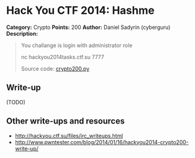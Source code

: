# Hack You CTF 2014: Hashme

**Category:** Crypto
**Points:** 200
**Author:** Daniel Sadyrin (cyberguru)
**Description:**

> You challange is login with administrator role
>
> nc hackyou2014tasks.ctf.su 7777
>
> Source code: [crypto200.py](crypto200.py)

## Write-up

(TODO)

## Other write-ups and resources

* <http://hackyou.ctf.su/files/irc_writeups.html>
* <http://www.pwntester.com/blog/2014/01/16/hackyou2014-crypto200-write-up/>
